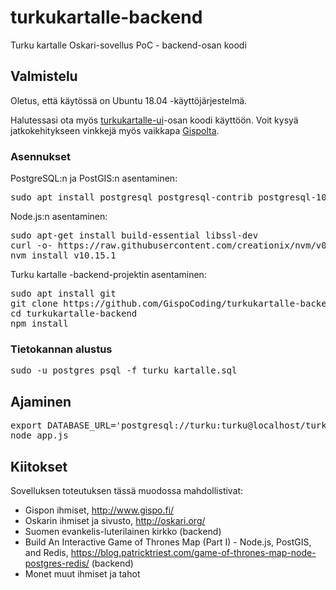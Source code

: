 # turkukartalle-backend
Turku kartalle Oskari-sovellus PoC - backend-osan koodi

## Valmistelu

Oletus, että käytössä on Ubuntu 18.04 -käyttöjärjestelmä.

Halutessasi ota myös <a href="https://github.com/GispoCoding/turkukartalle-ui">turkukartalle-ui</a>-osan koodi käyttöön. Voit kysyä jatkokehitykseen vinkkejä myös vaikkapa <a href="https://www.gispo.fi/">Gispolta</a>.

### Asennukset

PostgreSQL:n ja PostGIS:n asentaminen:
<pre>
sudo apt install postgresql postgresql-contrib postgresql-10-postgis-2.4 postgresql-10-postgis-scripts
</pre>

Node.js:n asentaminen:
<pre>
sudo apt-get install build-essential libssl-dev
curl -o- https://raw.githubusercontent.com/creationix/nvm/v0.34.0/install.sh | bash
nvm install v10.15.1
</pre>

Turku kartalle -backend-projektin asentaminen:
<pre>
sudo apt install git
git clone https://github.com/GispoCoding/turkukartalle-backend.git
cd turkukartalle-backend
npm install
</pre>

### Tietokannan alustus

<pre>
sudo -u postgres psql -f turku_kartalle.sql
</pre>

## Ajaminen

<pre>
export DATABASE_URL='postgresql://turku:turku@localhost/turku_kartalle' 
node app.js
</pre>

## Kiitokset

Sovelluksen toteutuksen tässä muodossa mahdollistivat:
+ Gispon ihmiset, http://www.gispo.fi/
+ Oskarin ihmiset ja sivusto, http://oskari.org/
+ Suomen evankelis-luterilainen kirkko (backend)
+ Build An Interactive Game of Thrones Map (Part I) - Node.js,  PostGIS, and Redis, https://blog.patricktriest.com/game-of-thrones-map-node-postgres-redis/ (backend)
+ Monet muut ihmiset ja tahot
